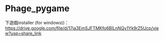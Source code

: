 # Phage_pygame

下遊戲installer (for windows))：https://drive.google.com/file/d/17ja3EmSJFTMKfo6BlLnNQy1Yk9rZ5Ucp/view?usp=share_link
